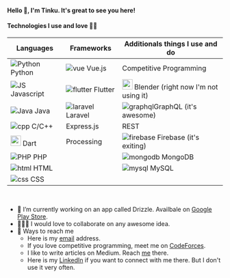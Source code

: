<!-- Profile Hits](https://hitcounter.pythonanywhere.com/count/tag.svg?url=https%3A%2F%2Fgithub.com%2FTinku10%2Fhit-counter) -->
#### **Hello 👋, I'm Tinku. It's great to see you here!**

#### **Technologies I use and love 💚💙**


| Languages                                             | Frameworks                           | Additionals things I use and do      |
|-------------------------------------------------------|--------------------------------------|--------------------------------------|
|![Python](/Tinku10/Tinku10/tree/master/logos/python.png) Python                    |![vue](/Tinku10/Tinku10/tree/master/logos/vue.png) Vue.js         | Competitive Programming              |
|![JS](/Tinku10/Tinku10/tree/master/logos/javascript.png) Javascript                |![flutter](/Tinku10/Tinku10/tree/master/logos/flutter.png) Flutter|<img src="/Tinku10/Tinku10/tree/master/logos/blender.png" height="24" width="24"> Blender (right now I'm not using it) | 
|![Java](/Tinku10/Tinku10/tree/master/logos/java.png) Java                          |![laravel](/Tinku10/Tinku10/tree/master/logos/laravel.png) Laravel|![graphql](/Tinku10/Tinku10/tree/master/logos/icons8-graphql-24.png)GraphQL (it's awesome)               |
|![cpp](/Tinku10/Tinku10/tree/master/logos/c.png) C/C++                             | Express.js                           | REST                                 |
|<img src="/Tinku10/Tinku10/tree/master/logos/dart.png" height="24" width="24"> Dart | Processing                           |![firebase](/Tinku10/Tinku10/tree/master/logos/icons8-firebase-24.png) Firebase (it's exiting)              |
|![PHP](/Tinku10/Tinku10/tree/master/logos/php.png) PHP                             |                                      |![mongodb](/Tinku10/Tinku10/tree/master/logos/mongodb.png) MongoDB                              |
|![html](/Tinku10/Tinku10/tree/master/logos/html.png) HTML                          |                                      |![mysql](/Tinku10/Tinku10/tree/master/logos/mysql.png) MySQL                                |  
|![css](/Tinku10/Tinku10/tree/master/logos/css.png) CSS                             |                                      |                                      |
<br>

- 🔭 I’m currently working on an app called Drizzle. Availbale on [Google Play Store](https://play.google.com/store/apps/details?id=com.decipher.drizzle).
- 👨‍👨‍👦 I would love to collaborate on any awesome idea.
- 📮 Ways to reach me
  - Here is my [email](mailto:tinku.kvs@gmail.com) address.
  - If you love competitive programming, meet me on [CodeForces](https://codeforces.com/profile/tinku10).
  - I like to write articles on Medium. Reach [me](https://medium.com/@tinku.kvs) there.
  - Here is my [LinkedIn](https://www.linkedin.com/in/tinkumonikalita/) if you want to connect with me there. But I don't use it very often.
  

